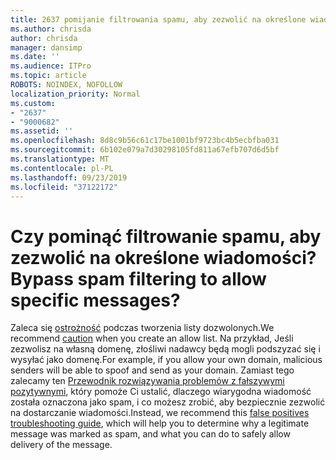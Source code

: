 ```yaml
---
title: 2637 pomijanie filtrowania spamu, aby zezwolić na określone wiadomości?
ms.author: chrisda
author: chrisda
manager: dansimp
ms.date: ''
ms.audience: ITPro
ms.topic: article
ROBOTS: NOINDEX, NOFOLLOW
localization_priority: Normal
ms.custom:
- "2637"
- "9000682"
ms.assetid: ''
ms.openlocfilehash: 8d8c9b56c61c17be1001bf9723bc4b5ecbfba031
ms.sourcegitcommit: 6b102e079a7d30298105fd811a67efb707d6d5bf
ms.translationtype: MT
ms.contentlocale: pl-PL
ms.lasthandoff: 09/23/2019
ms.locfileid: "37122172"
---
```

# <a name="bypass-spam-filtering-to-allow-specific-messages"></a><span data-ttu-id="fb0c4-102">Czy pominąć filtrowanie spamu, aby zezwolić na określone wiadomości?</span><span class="sxs-lookup"><span data-stu-id="fb0c4-102">Bypass spam filtering to allow specific messages?</span></span>

<span data-ttu-id="fb0c4-103">Zaleca się [ostrożność](https://docs.microsoft.com/exchange/troubleshoot/antispam/cautions-against-bypassing-spam-filters) podczas tworzenia listy dozwolonych.</span><span class="sxs-lookup"><span data-stu-id="fb0c4-103">We recommend [caution](https://docs.microsoft.com/exchange/troubleshoot/antispam/cautions-against-bypassing-spam-filters) when you create an allow list.</span></span> <span data-ttu-id="fb0c4-104">Na przykład, Jeśli zezwolisz na własną domenę, złośliwi nadawcy będą mogli podszyzać się i wysyłać jako domenę.</span><span class="sxs-lookup"><span data-stu-id="fb0c4-104">For example, if you allow your own domain, malicious senders will be able to spoof and send as your domain.</span></span>  <span data-ttu-id="fb0c4-105">Zamiast tego zalecamy ten [Przewodnik rozwiązywania problemów z fałszywymi pozytywnymi](https://docs.microsoft.com/office365/securitycompliance/prevent-email-from-being-marked-as-spam), który pomoże Ci ustalić, dlaczego wiarygodna wiadomość została oznaczona jako spam, i co możesz zrobić, aby bezpiecznie zezwolić na dostarczanie wiadomości.</span><span class="sxs-lookup"><span data-stu-id="fb0c4-105">Instead, we recommend this [false positives troubleshooting guide](https://docs.microsoft.com/office365/securitycompliance/prevent-email-from-being-marked-as-spam), which will help you to determine why a legitimate message was marked as spam, and what you can do to safely allow delivery of the message.</span></span>
